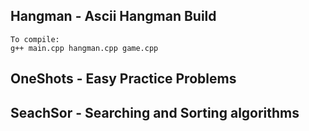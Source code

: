 ## Hangman - Ascii Hangman Build
    To compile:
    g++ main.cpp hangman.cpp game.cpp
    
## OneShots - Easy Practice Problems

## SeachSor - Searching and Sorting algorithms
